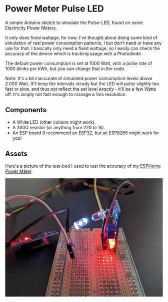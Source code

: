Power Meter Pulse LED
=====================

A simple Arduino sketch to simulate the Pulse-LED, found on some Electricity Power Meters.

It only does fixed wattage, for now. I've thought about doing some kind of simulation of real power consumption patterns, I but don't need or have any use for that. I basically only need a fixed wattage, so I easily can check the accuracy of the device which is tracking usage with a Photodiode.

The default power consumption is set at 1000 Watt, with a pulse rate of 1000 blinks per kWh, but you can change that in the code.

Note: It's a bit inaccurate at simulated power consumption levels above 2.000 Watt. It'll keep the intervals steady but the LED will pulse slightly too fast or slow, and thus not reflect the set level *exactly* - it'll be a few Watts off. It's simply not fast enough to manage a 1ms resolution.

Components
----------

* A White LED (other colours might work).
* A 330Ω resistor (or anything from 220 to 1k).
* An ESP board (I recommend an ESP32, but an ESP8266 might work for you)

Assets
------
Here's a picture of the test-bed I used to test the accuracy of my [ESPHome Power Meter](https://github.com/zenzay/esphome-projects/tree/main/power-meter).

![pulse_led_test_bed](./assets/images/pulse_led_test_bed.jpg)

